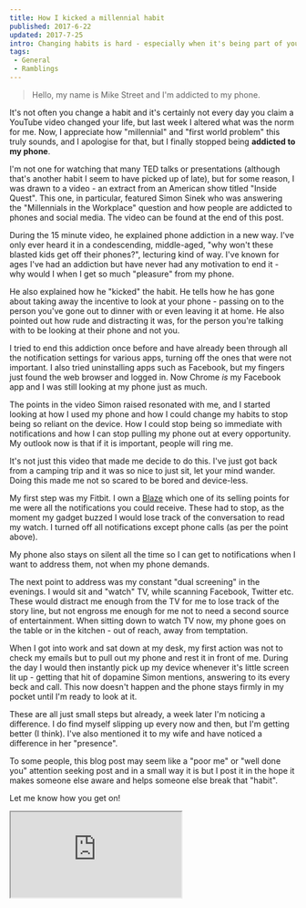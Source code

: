 ```yaml
---
title: How I kicked a millennial habit
published: 2017-6-22
updated: 2017-7-25
intro: Changing habits is hard - especially when it's being part of your lifestyle for so long. After watching a video, I decided to address my reliance on social media and mobile phones.
tags:
 - General
 - Ramblings
---
```


> Hello, my name is Mike Street and I'm addicted to my phone.

It's not often you change a habit and it's certainly not every day you claim a YouTube video changed your life, but last week I altered what was the norm for me. Now, I appreciate how "millennial" and "first world problem" this truly sounds, and I apologise for that, but I finally stopped being **addicted to my phone**.

I'm not one for watching that many TED talks or presentations (although that's another habit I seem to have picked up of late), but for some reason, I was drawn to a video - an extract from an American show titled "Inside Quest". This one, in particular, featured Simon Sinek who was answering the "Millennials in the Workplace" question and how people are addicted to phones and social media. The video can be found at the end of this post.

During the 15 minute video, he explained phone addiction in a new way. I've only ever heard it in a condescending, middle-aged, "why won't these blasted kids get off their phones?", lecturing kind of way. I've known for ages I've had an addiction but have never had any motivation to end it - why would I when I get so much "pleasure" from my phone.

He also explained how he "kicked" the habit. He tells how he has gone about taking away the incentive to look at your phone - passing on to the person you've gone out to dinner with or even leaving it at home. He also pointed out how rude and distracting it was, for the person you're talking with to be looking at their phone and not you.

I tried to end this addiction once before and have already been through all the notification settings for various apps, turning off the ones that were not important. I also tried uninstalling apps such as Facebook, but my fingers just found the web browser and logged in. Now Chrome _is_ my Facebook app and I was still looking at my phone just as much.

The points in the video Simon raised resonated with me, and I started looking at how I used my phone and how I could change my habits to stop being so reliant on the device. How I could stop being so immediate with notifications and how I can stop pulling my phone out at every opportunity. My outlook now is that if it is important, people will ring me.

It's not just this video that made me decide to do this. I've just got back from a camping trip and it was so nice to just sit, let your mind wander. Doing this made me not so scared to be bored and device-less.

My first step was my Fitbit. I own a [Blaze](https://www.fitbit.com/uk/blaze) which one of its selling points for me were all the notifications you could receive. These had to stop, as the moment my gadget buzzed I would lose track of the conversation to read my watch. I turned off all notifications except phone calls (as per the point above). 

My phone also stays on silent all the time so I can get to notifications when I want to address them, not when my phone demands.

The next point to address was my constant "dual screening" in the evenings. I would sit and "watch" TV, while scanning Facebook, Twitter etc. These would distract me enough from the TV for me to lose track of the story line, but not engross me enough for me not to need a second source of entertainment. When sitting down to watch TV now, my phone goes on the table or in the kitchen - out of reach, away from temptation.

When I got into work and sat down at my desk, my first action was not to check my emails but to pull out my phone and rest it in front of me. During the day I would then instantly pick up my device whenever it's little screen lit up - getting that hit of dopamine Simon mentions, answering to its every beck and call. This now doesn't happen and the phone stays firmly in my pocket until I'm ready to look at it.

These are all just small steps but already, a week later I'm noticing a difference. I do find myself slipping up every now and then, but I'm getting better (I think). I've also mentioned it to my wife and have noticed a difference in her "presence". 

To some people, this blog post may seem like a "poor me" or "well done you" attention seeking post and in a small way it is but I post it in the hope it makes someone else aware and helps someone else break that "habit".

Let me know how you get on!

<div class="video"><iframe src="https://www.youtube.com/embed/hER0Qp6QJNU"></iframe></div>